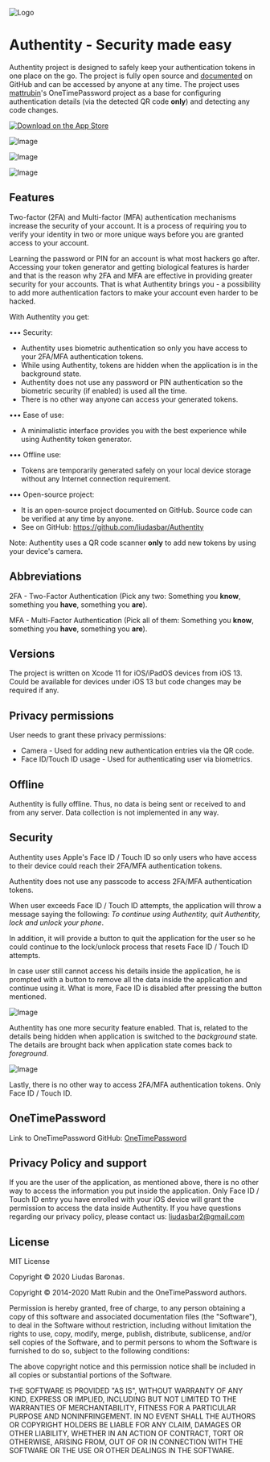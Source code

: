 ![Logo](https://raw.githubusercontent.com/liudasbar/Authentity/master/logo.png)
# Authentity - Security made easy

Authentity project is designed to safely keep your authentication tokens in one place on the go. The project is fully open source and [documented](https://github.com/liudasbar/Authentity) on GitHub and can be accessed by anyone at any time. The project uses [mattrubin](https://github.com/mattrubin/OneTimePassword)'s  OneTimePassword project as a base for configuring authentication details (via the detected QR code __only__) and detecting any code changes.

[![Download on the App Store](https://raw.githubusercontent.com/liudasbar/Authentity/master/App_Store_Badge_180px.jpg)](https://apps.apple.com/us/app/authentity/id1511791665)

![Image](https://raw.githubusercontent.com/liudasbar/Authentity/master/IMG_9553.PNG)

![Image](https://raw.githubusercontent.com/liudasbar/Authentity/master/IMG_9556.jpg)

![Image](https://github.com/liudasbar/Authentity/raw/master/IMG_9557.PNG)


## Features

Two-factor (2FA) and Multi-factor (MFA) authentication mechanisms increase the security of your account. It is a process of requiring you to verify your identity in two or more unique ways before you are granted access to your account.

Learning the password or PIN for an account is what most hackers go after. Accessing your token generator and getting biological features is harder and that is the reason why 2FA and MFA are effective in providing greater security for your accounts. That is what Authentity brings you - a possibility to add more authentication factors to make your account even harder to be hacked.

With Authentity you get:

••• Security:
- Authentity uses biometric authentication so only you have access to your 2FA/MFA authentication tokens.
- While using Authentity, tokens are hidden when the application is in the background state.
- Authentity does not use any password or PIN authentication so the biometric security (if enabled) is used all the time.
- There is no other way anyone can access your generated tokens.

••• Ease of use:
- A minimalistic interface provides you with the best experience while using Authentity token generator.

••• Offline use:
- Tokens are temporarily generated safely on your local device storage without any Internet connection requirement.

••• Open-source project:
- It is an open-source project documented on GitHub. Source code can be verified at any time by anyone.
- See on GitHub: https://github.com/liudasbar/Authentity

Note:
Authentity uses a QR code scanner __only__ to add new tokens by using your device's camera.

## Abbreviations

2FA - Two-Factor Authentication (Pick any two: Something you __know__, something you __have__, something you __are__).

MFA - Multi-Factor Authentication (Pick all of them: Something you __know__, something you __have__, something you __are__).

## Versions

The project is written on Xcode 11 for iOS/iPadOS devices from iOS 13. Could be available for devices under iOS 13 but code changes may be required if any.

## Privacy permissions

User needs to grant these privacy permissions:
* Camera - Used for adding new authentication entries via the QR code.
* Face ID/Touch ID usage - Used for authenticating user via biometrics.

## Offline

Authentity is fully offline. Thus, no data is being sent or received to and from any server. Data collection is not implemented in any way.

## Security

Authentity uses Apple's Face ID / Touch ID so only users who have access to their device could reach their 2FA/MFA authentication tokens.

Authentity does not use any passcode to access 2FA/MFA authentication tokens.

When user exceeds Face ID / Touch ID attempts, the application will throw a message saying the following:
*To continue using Authentity, quit Authentity, lock and unlock your phone*.

In addition, it will provide a button to quit the application for the user so he could continue to the lock/unlock process that resets Face ID / Touch ID attempts.

In case user still cannot access his details inside the application, he is prompted with a button to remove all the data inside the application and continue using it. What is more, Face ID is disabled after pressing the button mentioned.

![Image](https://github.com/liudasbar/Authentity/raw/master/IMG_9554.jpg)

Authentity has one more security feature enabled. That is, related to the details being hidden when application is switched to the *background* state. The details are brought back when application state comes back to *foreground*.

![Image](https://raw.githubusercontent.com/liudasbar/Authentity/master/IMG_9562.PNG)

Lastly, there is no other way to access 2FA/MFA authentication tokens. Only Face ID / Touch ID.

## OneTimePassword

Link to OneTimePassword GitHub: [OneTimePassword](https://github.com/mattrubin/OneTimePassword)

## Privacy Policy and support

If you are the user of the application, as mentioned above, there is no other way to access the information you put inside the application. Only Face ID / Touch ID entry you have enrolled with your iOS device will grant the permission to access the data inside Authentity. If you have questions regarding our privacy policy, please contact us: liudasbar2@gmail.com

## License

MIT License

Copyright © 2020 Liudas Baronas.

Copyright © 2014-2020 Matt Rubin and the OneTimePassword authors.

Permission is hereby granted, free of charge, to any person obtaining a copy
of this software and associated documentation files (the "Software"), to deal
in the Software without restriction, including without limitation the rights
to use, copy, modify, merge, publish, distribute, sublicense, and/or sell
copies of the Software, and to permit persons to whom the Software is
furnished to do so, subject to the following conditions:

The above copyright notice and this permission notice shall be included in all
copies or substantial portions of the Software.

THE SOFTWARE IS PROVIDED "AS IS", WITHOUT WARRANTY OF ANY KIND, EXPRESS OR
IMPLIED, INCLUDING BUT NOT LIMITED TO THE WARRANTIES OF MERCHANTABILITY,
FITNESS FOR A PARTICULAR PURPOSE AND NONINFRINGEMENT. IN NO EVENT SHALL THE
AUTHORS OR COPYRIGHT HOLDERS BE LIABLE FOR ANY CLAIM, DAMAGES OR OTHER
LIABILITY, WHETHER IN AN ACTION OF CONTRACT, TORT OR OTHERWISE, ARISING FROM,
OUT OF OR IN CONNECTION WITH THE SOFTWARE OR THE USE OR OTHER DEALINGS IN THE
SOFTWARE.
